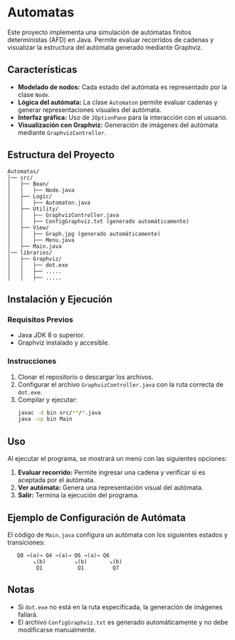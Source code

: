 # Automatas

Este proyecto implementa una simulación de autómatas finitos deterministas (AFD) en Java. Permite evaluar recorridos de cadenas y visualizar la estructura del autómata generado mediante Graphviz.

## Características

- **Modelado de nodos:** Cada estado del autómata es representado por la clase `Node`.
- **Lógica del autómata:** La clase `Automaton` permite evaluar cadenas y generar representaciones visuales del autómata.
- **Interfaz gráfica:** Uso de `JOptionPane` para la interacción con el usuario.
- **Visualización con Graphviz:** Generación de imágenes del autómata mediante `GraphvizController`.

## Estructura del Proyecto

```
Automatas/
│── src/
│   ├── Bean/
│   │   ├── Node.java
│   ├── Logic/
│   │   ├── Automaton.java
│   ├── Utility/
│   │   ├── GraphvizController.java
│   │   ├── ConfigGraphviz.txt (generado automáticamente)
│   ├── View/
│   │   ├── Graph.jpg (generado automáticamente)
│   │   ├── Menu.java
│   ├── Main.java
│── libraries/
│   ├── Graphviz/
│   │   ├── dot.exe
│   │   ├── .....
│   │   ├── .....
```

## Instalación y Ejecución

### Requisitos Previos
- Java JDK 8 o superior.
- Graphviz instalado y accesible.

### Instrucciones
1. Clonar el repositorio o descargar los archivos.
2. Configurar el archivo `GraphvizController.java` con la ruta correcta de `dot.exe`.
3. Compilar y ejecutar:
   ```sh
   javac -d bin src/**/*.java
   java -cp bin Main
   ```

## Uso

Al ejecutar el programa, se mostrará un menú con las siguientes opciones:

1. **Evaluar recorrido:** Permite ingresar una cadena y verificar si es aceptada por el autómata.
2. **Ver autómata:** Genera una representación visual del autómata.
3. **Salir:** Termina la ejecución del programa.

## Ejemplo de Configuración de Autómata

El código de `Main.java` configura un autómata con los siguientes estados y transiciones:

```
   Q0 →(a)→ Q4 →(a)→ Q6 →(a)→ Q6
        ↘(b)         ↘(b)       ↘(b)
         Q1           Q1         Q7
```

## Notas

- Si `dot.exe` no está en la ruta especificada, la generación de imágenes fallará.
- El archivo `ConfigGraphviz.txt` es generado automáticamente y no debe modificarse manualmente.


